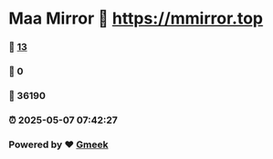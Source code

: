 # Maa Mirror :link: https://mmirror.top 
### :page_facing_up: [13](https://mmirror.top/tag.html) 
### :speech_balloon: 0 
### :hibiscus: 36190 
### :alarm_clock: 2025-05-07 07:42:27 
### Powered by :heart: [Gmeek](https://github.com/Meekdai/Gmeek)
